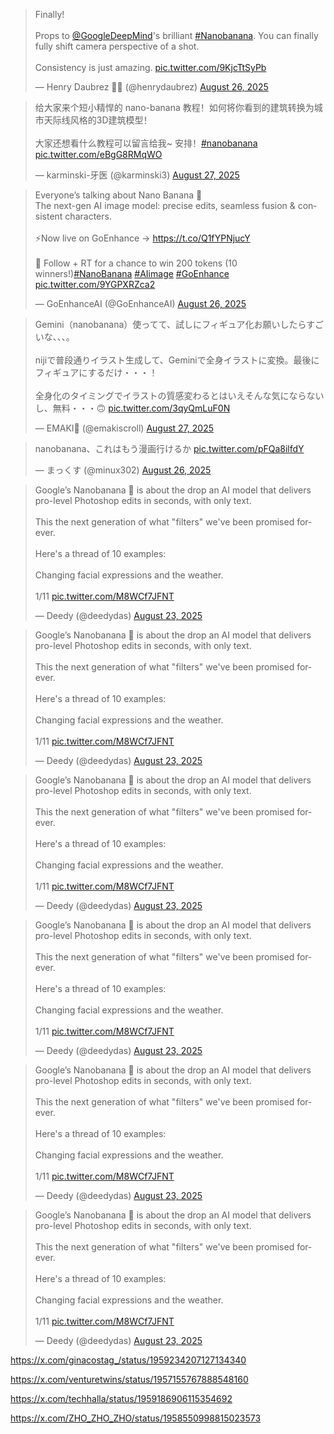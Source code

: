<blockquote class="twitter-tweet"><p lang="en" dir="ltr">Finally!<br><br>Props to <a href="https://twitter.com/GoogleDeepMind?ref_src=twsrc%5Etfw">@GoogleDeepMind</a>&#39;s brilliant <a href="https://twitter.com/hashtag/Nanobanana?src=hash&amp;ref_src=twsrc%5Etfw">#Nanobanana</a>. You can finally fully shift camera perspective of a shot. <br><br>Consistency is just amazing. <a href="https://t.co/9KjcTtSyPb">pic.twitter.com/9KjcTtSyPb</a></p>&mdash; Henry Daubrez 🌸💀 (@henrydaubrez) <a href="https://twitter.com/henrydaubrez/status/1960382130107580739?ref_src=twsrc%5Etfw">August 26, 2025</a></blockquote> <script async src="https://platform.twitter.com/widgets.js" charset="utf-8"></script>


<blockquote class="twitter-tweet" data-media-max-width="560"><p lang="zh" dir="ltr">给大家来个短小精悍的 nano-banana 教程！如何将你看到的建筑转换为城市天际线风格的3D建筑模型！<br><br>大家还想看什么教程可以留言给我~ 安排！<a href="https://twitter.com/hashtag/nanobanana?src=hash&amp;ref_src=twsrc%5Etfw">#nanobanana</a> <a href="https://t.co/eBgG8RMqWO">pic.twitter.com/eBgG8RMqWO</a></p>&mdash; karminski-牙医 (@karminski3) <a href="https://twitter.com/karminski3/status/1960550686866989504?ref_src=twsrc%5Etfw">August 27, 2025</a></blockquote> <script async src="https://platform.twitter.com/widgets.js" charset="utf-8"></script>

<blockquote class="twitter-tweet"><p lang="en" dir="ltr">Everyone’s talking about Nano Banana 🍌<br>The next-gen AI image model: precise edits, seamless fusion &amp; consistent characters.<br><br>⚡️Now live on GoEnhance → <a href="https://t.co/Q1fYPNjucY">https://t.co/Q1fYPNjucY</a><br><br>🎁 Follow + RT for a chance to win 200 tokens (10 winners!)<a href="https://twitter.com/hashtag/NanoBanana?src=hash&amp;ref_src=twsrc%5Etfw">#NanoBanana</a> <a href="https://twitter.com/hashtag/AIimage?src=hash&amp;ref_src=twsrc%5Etfw">#AIimage</a> <a href="https://twitter.com/hashtag/GoEnhance?src=hash&amp;ref_src=twsrc%5Etfw">#GoEnhance</a> <a href="https://t.co/9YGPXRZca2">pic.twitter.com/9YGPXRZca2</a></p>&mdash; GoEnhanceAI (@GoEnhanceAI) <a href="https://twitter.com/GoEnhanceAI/status/1960394061099012224?ref_src=twsrc%5Etfw">August 26, 2025</a></blockquote> <script async src="https://platform.twitter.com/widgets.js" charset="utf-8"></script>


<blockquote class="twitter-tweet"><p lang="ja" dir="ltr">Gemini（nanobanana）使ってて、試しにフィギュア化お願いしたらすごいな、、、。<br><br>nijiで普段通りイラスト生成して、Geminiで全身イラストに変換。最後にフィギュアにするだけ・・・！<br><br>全身化のタイミングでイラストの質感変わるとはいえそんな気にならないし、無料・・・🙃 <a href="https://t.co/3qyQmLuF0N">pic.twitter.com/3qyQmLuF0N</a></p>&mdash; EMAKI📧 (@emakiscroll) <a href="https://twitter.com/emakiscroll/status/1960598153834754302?ref_src=twsrc%5Etfw">August 27, 2025</a></blockquote> <script async src="https://platform.twitter.com/widgets.js" charset="utf-8"></script>


<blockquote class="twitter-tweet"><p lang="ja" dir="ltr">nanobanana、これはもう漫画行けるか <a href="https://t.co/pFQa8ilfdY">pic.twitter.com/pFQa8ilfdY</a></p>&mdash; まっくす (@minux302) <a href="https://twitter.com/minux302/status/1960358882100039859?ref_src=twsrc%5Etfw">August 26, 2025</a></blockquote> <script async src="https://platform.twitter.com/widgets.js" charset="utf-8"></script>


<blockquote class="twitter-tweet"><p lang="en" dir="ltr">Google’s Nanobanana 🍌 is about the drop an AI model that delivers pro-level Photoshop edits in seconds, with only text.<br><br>This the next generation of what &quot;filters&quot; we&#39;ve been promised forever.<br><br>Here&#39;s a thread of 10 examples:<br><br>Changing facial expressions and the weather.<br><br>1/11 <a href="https://t.co/M8WCf7JFNT">pic.twitter.com/M8WCf7JFNT</a></p>&mdash; Deedy (@deedydas) <a href="https://twitter.com/deedydas/status/1959068336903659778?ref_src=twsrc%5Etfw">August 23, 2025</a></blockquote> <script async src="https://platform.twitter.com/widgets.js" charset="utf-8"></script>


<blockquote class="twitter-tweet"><p lang="en" dir="ltr">Google’s Nanobanana 🍌 is about the drop an AI model that delivers pro-level Photoshop edits in seconds, with only text.<br><br>This the next generation of what &quot;filters&quot; we&#39;ve been promised forever.<br><br>Here&#39;s a thread of 10 examples:<br><br>Changing facial expressions and the weather.<br><br>1/11 <a href="https://t.co/M8WCf7JFNT">pic.twitter.com/M8WCf7JFNT</a></p>&mdash; Deedy (@deedydas) <a href="https://twitter.com/deedydas/status/1959068336903659778?ref_src=twsrc%5Etfw">August 23, 2025</a></blockquote> <script async src="https://platform.twitter.com/widgets.js" charset="utf-8"></script>


<blockquote class="twitter-tweet"><p lang="en" dir="ltr">Google’s Nanobanana 🍌 is about the drop an AI model that delivers pro-level Photoshop edits in seconds, with only text.<br><br>This the next generation of what &quot;filters&quot; we&#39;ve been promised forever.<br><br>Here&#39;s a thread of 10 examples:<br><br>Changing facial expressions and the weather.<br><br>1/11 <a href="https://t.co/M8WCf7JFNT">pic.twitter.com/M8WCf7JFNT</a></p>&mdash; Deedy (@deedydas) <a href="https://twitter.com/deedydas/status/1959068336903659778?ref_src=twsrc%5Etfw">August 23, 2025</a></blockquote> <script async src="https://platform.twitter.com/widgets.js" charset="utf-8"></script>


<blockquote class="twitter-tweet"><p lang="en" dir="ltr">Google’s Nanobanana 🍌 is about the drop an AI model that delivers pro-level Photoshop edits in seconds, with only text.<br><br>This the next generation of what &quot;filters&quot; we&#39;ve been promised forever.<br><br>Here&#39;s a thread of 10 examples:<br><br>Changing facial expressions and the weather.<br><br>1/11 <a href="https://t.co/M8WCf7JFNT">pic.twitter.com/M8WCf7JFNT</a></p>&mdash; Deedy (@deedydas) <a href="https://twitter.com/deedydas/status/1959068336903659778?ref_src=twsrc%5Etfw">August 23, 2025</a></blockquote> <script async src="https://platform.twitter.com/widgets.js" charset="utf-8"></script>

<blockquote class="twitter-tweet"><p lang="en" dir="ltr">Google’s Nanobanana 🍌 is about the drop an AI model that delivers pro-level Photoshop edits in seconds, with only text.<br><br>This the next generation of what &quot;filters&quot; we&#39;ve been promised forever.<br><br>Here&#39;s a thread of 10 examples:<br><br>Changing facial expressions and the weather.<br><br>1/11 <a href="https://t.co/M8WCf7JFNT">pic.twitter.com/M8WCf7JFNT</a></p>&mdash; Deedy (@deedydas) <a href="https://twitter.com/deedydas/status/1959068336903659778?ref_src=twsrc%5Etfw">August 23, 2025</a></blockquote> <script async src="https://platform.twitter.com/widgets.js" charset="utf-8"></script>


<blockquote class="twitter-tweet"><p lang="en" dir="ltr">Google’s Nanobanana 🍌 is about the drop an AI model that delivers pro-level Photoshop edits in seconds, with only text.<br><br>This the next generation of what &quot;filters&quot; we&#39;ve been promised forever.<br><br>Here&#39;s a thread of 10 examples:<br><br>Changing facial expressions and the weather.<br><br>1/11 <a href="https://t.co/M8WCf7JFNT">pic.twitter.com/M8WCf7JFNT</a></p>&mdash; Deedy (@deedydas) <a href="https://twitter.com/deedydas/status/1959068336903659778?ref_src=twsrc%5Etfw">August 23, 2025</a></blockquote> <script async src="https://platform.twitter.com/widgets.js" charset="utf-8"></script>






https://x.com/ginacostag_/status/1959234207127134340

https://x.com/venturetwins/status/1957155767888548160

https://x.com/techhalla/status/1959186906115354692

https://x.com/ZHO_ZHO_ZHO/status/1958550998815023573
